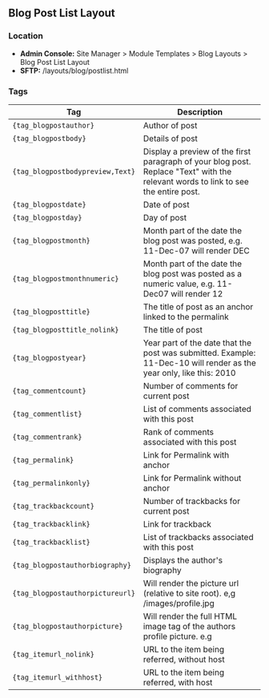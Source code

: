 ## Blog Post List Layout

### Location
* **Admin Console:** Site Manager > Module Templates > Blog Layouts > Blog Post List Layout
* **SFTP:** /layouts/blog/postlist.html

### Tags

Tag | Description
-------------- | -------------
`{tag_blogpostauthor}` |	Author of post
`{tag_blogpostbody}` |	Details of post
`{tag_blogpostbodypreview,Text}` |	Display a preview of the first paragraph of your blog post. Replace "Text" with the relevant words to link to see the entire post.
`{tag_blogpostdate}` |	Date of post
`{tag_blogpostday}` |	Day of post
`{tag_blogpostmonth}` |	Month part of the date the blog post was posted, e.g. 11-Dec-07 will render DEC
`{tag_blogpostmonthnumeric}` |	Month part of the date the blog post was posted as a numeric value, e.g. 11-Dec07 will render 12
`{tag_blogposttitle}` |	The title of post as an anchor linked to the permalink
`{tag_blogposttitle_nolink}` |	The title of post
`{tag_blogpostyear}` |	Year part of the date that the post was submitted. Example: 11-Dec-10 will render as the year only, like this: 2010
`{tag_commentcount}` |	Number of comments for current post
`{tag_commentlist}` |	List of comments associated with this post
`{tag_commentrank}` |	Rank of comments associated with this post
`{tag_permalink}` |	Link for Permalink with anchor
`{tag_permalinkonly}` |	Link for Permalink without anchor
`{tag_trackbackcount}` |	Number of trackbacks for current post
`{tag_trackbacklink}` |	Link for trackback
`{tag_trackbacklist}` |	List of trackbacks associated with this post
`{tag_blogpostauthorbiography}` |	Displays the author's biography
`{tag_blogpostauthorpictureurl}` |	Will render the picture url (relative to site root). e,g /images/profile.jpg
`{tag_blogpostauthorpicture}` |	Will render the full HTML image tag of the authors profile picture. e.g
`{tag_itemurl_nolink}`	| URL to the item being referred, without host
`{tag_itemurl_withhost}` | URL to the item being referred, with host
